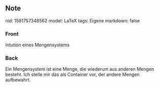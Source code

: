 ## Note
nid: 1581757348562
model: LaTeX
tags: Eigene
markdown: false

### Front
Intution eines Mengensystems

### Back
<div>
  Ein Mengensystem ist eine Menge, die wiederum aus anderen Mengen
  besteht. Ich stelle mir das als Container vor, der andere Mengen
  aufbewahrt.
</div>
